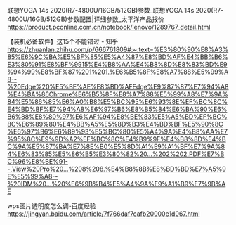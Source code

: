 联想YOGA 14s 2020(R7-4800U/16GB/512GB)参数_联想YOGA 14s 2020(R7-4800U/16GB/512GB)参数配置|详细参数_太平洋产品报价
https://product.pconline.com.cn/notebook/lenovo/1289767_detail.html

【装机必备软件】这15个不能错过 - 知乎
https://zhuanlan.zhihu.com/p/666761809#:~:text=%E3%80%90%E8%A3%85%E6%9C%BA%E5%BF%85%E5%A4%87%E8%BD%AF%E4%BB%B6%E3%80%91%E8%BF%9915%E4%B8%AA%E4%B8%8D%E8%83%BD%E9%94%99%E8%BF%87%201%201.%E6%B5%8F%E8%A7%88%E5%99%A8--%20Edge%20%E5%BE%AE%E8%BD%AFEdge%E9%87%87%E7%94%A8%E4%BA%86Chrome%E6%B5%8F%E8%A7%88%E5%99%A8%E7%9A%84%E5%86%85%E6%A0%B8%E5%BC%95%E6%93%8E%EF%BC%8C%E4%BD%BF%E7%94%A8%E6%97%B6%E8%B5%84%E6%BA%90%E6%B6%88%E8%80%97%E6%AF%94%E8%BE%83%E5%A5%BD%EF%BC%8C%E6%89%80%E4%BB%A5%E5%8D%B3%E4%BD%BF%E5%90%8C%E6%97%B6%E6%89%93%E5%BC%80%E5%A4%9A%E4%B8%AA%E7%95%8C%E9%9D%A2%EF%BC%8C%E4%B9%9F%E4%B8%8D%E4%BC%9A%E5%87%BA%E7%8E%B0%E5%8D%A1%E9%A1%BF%E7%9A%84%E6%83%85%E5%86%B5%E3%80%82%20...%202%202.PDF%E7%BC%96%E8%BE%91--,View%20Pro%20...%208%208.%E4%B8%8B%E8%BD%BD%E7%A5%9E%E5%99%A8--%20IDM%20...%20%E6%9B%B4%E5%A4%9A%E9%A1%B9%E7%9B%AE

wps图片透明度怎么调-百度经验
https://jingyan.baidu.com/article/7f766daf7cafb20000e1d067.html

